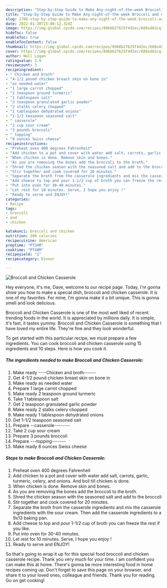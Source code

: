 ```yaml
---
description: "Step-by-Step Guide to Make Any-night-of-the-week Broccoli and Chicken Casserole"
title: "Step-by-Step Guide to Make Any-night-of-the-week Broccoli and Chicken Casserole"
slug: 1708-step-by-step-guide-to-make-any-night-of-the-week-broccoli-and-chicken-casserole
date: 2022-01-30T15:08:12.324Z
image: https://img-global.cpcdn.com/recipes/8968b27625f442ec/680x482cq70/broccoli-and-chicken-casserole-recipe-main-photo.jpg
hideToc: false
enableToc: true
enableTocContent: false
thumbnail: https://img-global.cpcdn.com/recipes/8968b27625f442ec/680x482cq70/broccoli-and-chicken-casserole-recipe-main-photo.jpg
cover: https://img-global.cpcdn.com/recipes/8968b27625f442ec/680x482cq70/broccoli-and-chicken-casserole-recipe-main-photo.jpg
author: Nell Logan
ratingvalue: 3.9
reviewcount: 3
recipeingredient:
- " Chicken and broth"
- "4-1/2 pound chicken breast skin on bone in"
- "as needed water"
- "1 large carrot chopped"
- "2 teaspoon ground turmeric"
- "1 tablespoon salt"
- "2 teaspoon granulated garlic powder"
- "2 stalks celery chopped"
- "1 tablespoon dehydrated onions"
- "1-1/2 teaspoon seasoned salt"
- " casserole"
- "2 cup sour cream"
- "3 pounds broccoli"
- " topping"
- "8 ounces Swiss cheese"
recipeinstructions:
- "Preheat oven 400 degrees Fahrenheit"
- "Add chicken to a pot and cover with water add salt, carrots, garlic, turmeric, celery, and onions. And boil till chicken is done."
- "When chicken is done. Remove skin and bones."
- "As you are removing the bones add the broccoli to the broth."
- "Shred the chicken season with the seasoned salt and add to the broccoli"
- "Stir together and cook covered for 20 minutes."
- "Separate the broth from the casserole ingredients and mix the casserole ingredients with the sour cream. Then add the casserole ingredients to a 9x13 baking pan."
- "Add cheese to top and pour 1-1/2 cup of broth you can freeze the rest if you like."
- "Put into oven for 30-40 minutes."
- "Let rest for 10 minutes. Serve, I hope you enjoy !"
- "Ready to serve and ENJOY!"
categories:
- Recipe
tags:
- broccoli
- and
- chicken

katakunci: broccoli and chicken 
nutrition: 209 calories
recipecuisine: American
preptime: "PT34M"
cooktime: "PT48M"
recipeyield: "1"
recipecategory: Dinner

---
```



![Broccoli and Chicken Casserole](https://img-global.cpcdn.com/recipes/8968b27625f442ec/680x482cq70/broccoli-and-chicken-casserole-recipe-main-photo.jpg)

Hey everyone, it's me, Dave, welcome to our recipe page. Today, I'm gonna show you how to make a special dish, broccoli and chicken casserole. It is one of my favorites. For mine, I'm gonna make it a bit unique. This is gonna smell and look delicious.



Broccoli and Chicken Casserole is one of the most well liked of recent trending foods in the world. It is appreciated by millions daily. It is simple, it's fast, it tastes yummy. Broccoli and Chicken Casserole is something that I have loved my entire life. They're fine and they look wonderful.


To get started with this particular recipe, we must prepare a few ingredients. You can cook broccoli and chicken casserole using 15 ingredients and 10 steps. Here is how you cook it.

<!--inarticleads1-->

##### The ingredients needed to make Broccoli and Chicken Casserole:

1. Make ready  ----Chicken and broth------
1. Get 4-1/2 pound chicken breast skin on bone in
1. Make ready as needed water
1. Prepare 1 large carrot chopped
1. Make ready 2 teaspoon ground turmeric
1. Take 1 tablespoon salt
1. Get 2 teaspoon granulated garlic powder
1. Make ready 2 stalks celery chopped
1. Make ready 1 tablespoon dehydrated onions
1. Get 1-1/2 teaspoon seasoned salt
1. Prepare  --casserole--------
1. Take 2 cup sour cream
1. Prepare 3 pounds broccoli
1. Prepare  ---topping-------
1. Make ready 8 ounces Swiss cheese




<!--inarticleads2-->

##### Steps to make Broccoli and Chicken Casserole:

1. Preheat oven 400 degrees Fahrenheit
1. Add chicken to a pot and cover with water add salt, carrots, garlic, turmeric, celery, and onions. And boil till chicken is done.
1. When chicken is done. Remove skin and bones.
1. As you are removing the bones add the broccoli to the broth.
1. Shred the chicken season with the seasoned salt and add to the broccoli
1. Stir together and cook covered for 20 minutes.
1. Separate the broth from the casserole ingredients and mix the casserole ingredients with the sour cream. Then add the casserole ingredients to a 9x13 baking pan.
1. Add cheese to top and pour 1-1/2 cup of broth you can freeze the rest if you like.
1. Put into oven for 30-40 minutes.
1. Let rest for 10 minutes. Serve, I hope you enjoy !
1. Ready to serve and ENJOY!



So that's going to wrap it up for this special food broccoli and chicken casserole recipe. Thank you very much for your time. I am confident you can make this at home. There's gonna be more interesting food in home recipes coming up. Don't forget to save this page on your browser, and share it to your loved ones, colleague and friends. Thank you for reading. Go on get cooking!
